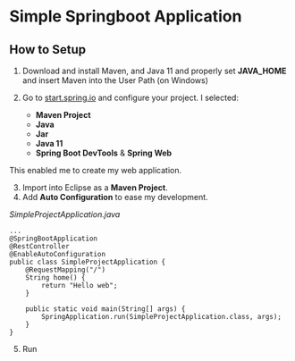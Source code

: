 # Simple Springboot Application

## How to Setup

1. Download and install Maven, and Java 11 and properly set **JAVA_HOME** and insert Maven into the User Path (on Windows)
2. Go to [start.spring.io](https://start.spring.io/) and configure your project. I selected: 

   -  **Maven Project**
   - **Java**
   - **Jar**
   - **Java 11**
   - **Spring Boot DevTools** & **Spring Web**
   
This enabled me to create my web application.

3. Import into Eclipse as a **Maven Project**. 
4. Add **Auto Configuration** to ease my development.

*SimpleProjectApplication.java*
```
...
@SpringBootApplication
@RestController
@EnableAutoConfiguration
public class SimpleProjectApplication {
	@RequestMapping("/")
	String home() {
		return "Hello web";
	}

	public static void main(String[] args) {
		SpringApplication.run(SimpleProjectApplication.class, args);
	}
}

``` 

5. Run
   